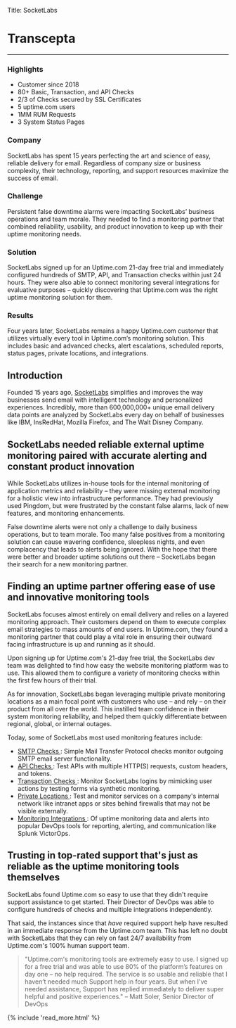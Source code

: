 Title: SocketLabs

<div class="container bg-white my-5">
  <div class="row">
    <div class="col-3"></div>
    <div class="col-6">
      <h1 mt-5>Transcepta</h1>
      <hr class="bg-success pt-2 mx-0 w-50" />
    </div>
    <div class="col-3"></div>
  </div>
  <div class="row">
    <div class="col-3 p-4 sidebar">
      <h3 class="mt-0">Highlights</h3>
        <ul>
          <li>Customer since 2018</li>
          <li>80+ Basic, Transaction, and API Checks</li>
          <li>2/3 of Checks secured by SSL Certificates</li>
          <li>5 uptime.com users</li>
          <li>1MM RUM Requests</li>
          <li>3 System Status Pages</li>
        </ul>
      <h3>Company</h3>
      <p>SocketLabs has spent 15 years perfecting the art and science of easy, reliable delivery for email. Regardless of company size or business complexity, their technology, reporting, and support resources maximize the success of email.</p>
      <h3>Challenge</h3>
      <p>Persistent false downtime alarms were impacting SocketLabs’ business operations and team morale. They needed to find a monitoring partner that combined reliability, usability, and product innovation to keep up with their uptime monitoring needs.</p>
      <h3>Solution</h3>
      <p>SocketLabs signed up for an Uptime.com 21-day free trial and immediately configured hundreds of SMTP, API, and Transaction checks within just 24 hours. They were also able to connect monitoring several integrations for evaluative purposes – quickly discovering that Uptime.com was the right uptime monitoring solution for them.</p>
      <h3>Results</h3>
      <p>Four years later, SocketLabs remains a happy Uptime.com customer that utilizes virtually every tool in Uptime.com’s monitoring solution. This includes basic and advanced checks, alert escalations, scheduled reports, status pages, private locations, and integrations.</p>
    </div>
    <div class="col-6 p-4">
      <h2 class="mt-0">
          Introduction
      </h2>
      <p>
          Founded 15 years ago, <a href="https://www.socketlabs.com/">SocketLabs</a>
          simplifies and improves the way businesses send email with intelligent
          technology and personalized experiences. Incredibly, more than 600,000,000+
          unique email delivery data points are analyzed by SocketLabs every day on
          behalf of businesses like IBM, InsRedHat, Mozilla Firefox, and The Walt
          Disney Company.
      </p>
      <h2>
          SocketLabs needed reliable external uptime monitoring paired with accurate
          alerting and constant product innovation
      </h2>
      <p>
          While SocketLabs utilizes in-house tools for the internal monitoring of
          application metrics and reliability – they were missing external monitoring
          for a holistic view into infrastructure performance. They had previously
          used Pingdom, but were frustrated by the constant false alarms, lack of new
          features, and monitoring enhancements.
      </p>
      <p>
          False downtime alerts were not only a challenge to daily business
          operations, but to team morale. Too many false positives from a monitoring
          solution can cause wavering confidence, sleepless nights, and even
          complacency that leads to alerts being ignored. With the hope that there
          were better and broader uptime solutions out there – SocketLabs began their
          search for a new monitoring partner.
      </p>
      <h2>
          Finding an uptime partner offering ease of use and innovative monitoring
          tools
      </h2>
      <p>
          SocketLabs focuses almost entirely on email delivery and relies on a
          layered monitoring approach. Their customers depend on them to execute
          complex email strategies to mass amounts of end users. In Uptime.com, they
          found a monitoring partner that could play a vital role in ensuring their
          outward facing infrastructure is up and running as it should.
      </p>
      <p>
          Upon signing up for Uptime.com's 21-day free trial, the SocketLabs dev team
          was delighted to find how easy the website monitoring platform was to use.
          This allowed them to configure a variety of monitoring checks within the
          first few hours of their trial.
      </p>
      <p>
          As for innovation, SocketLabs began leveraging multiple private monitoring
          locations as a main focal point with customers who use – and rely – on
          their product from all over the world. This instilled team confidence in
          their system monitoring reliability, and helped them quickly differentiate
          between regional, global, or internal outages.
      </p>
      <p>
          Today, some of SocketLabs most used monitoring features include:
      </p>
      <ul>
          <li>
              <a
                  href="https://support.uptime.com/hc/en-us/articles/360001242825-Email-Server-Check-Basics"
              >
                  SMTP Checks
              </a>
              : Simple Mail Transfer Protocol checks monitor outgoing SMTP email
              server functionality.
          </li>
          <li>
              <a
                  href="https://support.uptime.com/hc/en-us/articles/360001311589-API-Check-Basics#:~:text=Uptime.com%20API%20checks%20can,can%20present%20a%20security%20risk."
              >
                  API Checks
              </a>
              : Test APIs with multiple HTTP(S) requests, custom headers, and tokens.
          </li>
          <li>
              <a
                  href="https://support.uptime.com/hc/en-us/articles/360000984785-Synthetic-Monitoring-With-the-Uptime-com-Transaction-Check"
              >
                  Transaction Checks
              </a>
              : Monitor SocketLabs logins by mimicking user actions by testing forms
              via synthetic monitoring.
          </li>
          <li>
              <a
                  href="https://support.uptime.com/hc/en-us/articles/360012622239-Private-Location-Monitoring-Setup-and-Troubleshooting#:~:text=Uptime.com%20private%20location%20probe,visible%20to%20the%20outside%20world."
              >
                  Private Locations
              </a>
              : Test and monitor services on a company's internal network like
              intranet apps or sites behind firewalls that may not be visible
              externally.
          </li>
          <li>
              <a href="/integrations?hsLang=en">
                  Monitoring Integrations
              </a>
              : Of uptime monitoring data and alerts into popular DevOps tools for
              reporting, alerting, and communication like Splunk VictorOps.
          </li>
      </ul>
      <h2>
          Trusting in top-rated support that's just as reliable as the uptime
          monitoring tools themselves
      </h2>
      <div id="customers-success-page">
          <p>
              SocketLabs found Uptime.com so easy to use that they didn't require
              support assistance to get started. Their Director of DevOps was able to
              configure hundreds of checks and multiple integrations independently.
          </p>
          <p>
              That said, the instances since that <em>have</em> required support help
              have resulted in an immediate response from the Uptime.com team. This
              has left no doubt with SocketLabs that they can rely on fast 24/7
              availability from Uptime.com's 100% human support team.
          </p>
      </div>
      <blockquote class="blockquote">
          "Uptime.com's monitoring tools are extremely easy to use. I signed up for a
          free trial and was able to use 80% of the platform’s features on day one –
          no help required. The service is so usable and reliable that I haven’t
          needed much Support help in four years. But when I've needed assistance,
          Support has replied immediately to deliver super helpful and positive
          experiences." – Matt Soler, Senior Director of DevOps
      </blockquote>
    </div>
    <div class="col-3 p-4">
      {% include 'read_more.html' %}
    </div>
  </div>
</div>
